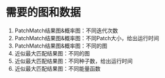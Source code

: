 # 需要的图和数据
1. PatchMatch结果图&概率图：不同迭代次数
2. PatchMatch结果图&概率图：不同Patch大小，给出运行时间
3. PatchMatch结果图&概率图：不同的图
4. 近似最大匹配结果图：不同的图
5. 近似最大匹配结果图：不同种子数，给出运行时间
6. 近似最大匹配结果图：不同能量函数